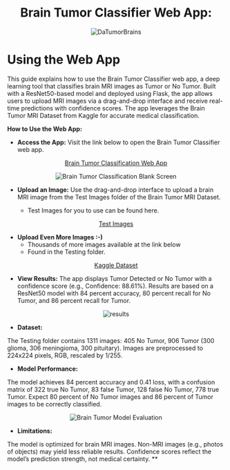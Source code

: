 <div align="center">
  
**<h1>Brain Tumor Classifier Web App:</h1>**

</div>

<div align="center">

  ![DaTumorBrains](https://github.com/user-attachments/assets/1264e884-767e-481b-aab7-7ead851c1152)

</div>
  
  **<h1>Using the Web App</h1>**



This guide explains how to use the Brain Tumor Classifier web app, a deep learning tool that classifies brain MRI images as Tumor or No Tumor. Built with a ResNet50-based model and deployed using Flask, the app allows users to upload MRI images via a drag-and-drop interface and receive real-time predictions with confidence scores. The app leverages the Brain Tumor MRI Dataset from Kaggle for accurate medical classification.



**How to Use the Web App:**

+ **Access the App:**
Visit the link below to open the Brain Tumor Classifier web app.

<div align="center">
  
[Brain Tumor Classification Web App](https://40ba98880c7b.ngrok-free.app/) 

</div>

<div align="center">
  
![Brain Tumor Classification Blank Screen](https://github.com/user-attachments/assets/f63d8669-4789-4638-b876-28f500fc544d)

</div>

+ **Upload an Image:** Use the drag-and-drop interface to upload a brain MRI image from the Test Images folder of the Brain Tumor MRI Dataset.

  +  Test Images for you to use can be found here.

<div align="center">
    
  [Test Images](https://github.com/Machine-Learning-Engineer-1776/Brain_Tumor_Classifier_For_Web_App/tree/main/Test%20Images/Images%20For%20Testing)

</div>

+ **Upload Even More Images   :-)**
  +  Thousands of more images available at the link below
  +  Found in the Testing folder.

<div align="center">
      
  [Kaggle Dataset](https://www.kaggle.com/datasets/masoudnickparvar/brain-tumor-mri-dataset.)

</div>



+ **View Results:**
The app displays Tumor Detected or No Tumor with a confidence score (e.g., Confidence: 88.61%). Results are based on a ResNet50 model with 84 percent accuracy, 80 percent recall for No Tumor, and 86 percent recall for Tumor.


<div align="center">

![results](https://github.com/user-attachments/assets/2b473de0-87ac-43f2-99fb-b0c1004a17f6)


</div>

+ **Dataset:**

The Testing folder contains 1311 images: 405 No Tumor, 906 Tumor (300 glioma, 306 meningioma, 300 pituitary). Images are preprocessed to 224x224 pixels, RGB, rescaled by 1/255.

+ **Model Performance:**

The model achieves 84 percent accuracy and 0.41 loss, with a confusion matrix of 322 true No Tumor, 83 false Tumor, 128 false No Tumor, 778 true Tumor. Expect 80 percent of No Tumor images and 86 percent of Tumor images to be correctly classified.


<div align="center">

![Brain Tumor Model Evaluation](https://github.com/user-attachments/assets/c349672f-341e-449a-a159-aa67199b5305)

</div>


+ **Limitations:**

The model is optimized for brain MRI images. Non-MRI images (e.g., photos of objects) may yield less reliable results. Confidence scores reflect the model’s prediction strength, not medical certainty.
**
